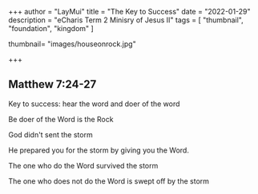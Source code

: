 +++
author = "LayMui"
title = "The Key to Success"
date = "2022-01-29"
description = "eCharis Term 2 Minisry of Jesus II"
tags = [
   "thumbnail", "foundation", "kingdom"
]

thumbnail= "images/houseonrock.jpg"

+++

## Matthew 7:24-27

Key to success: hear the word and doer of the word

Be doer of the Word is the Rock

God didn't sent the storm

He prepared you for the storm by giving you the Word.

The one who do the Word survived the storm

The one who does not do the Word is swept off by the storm
